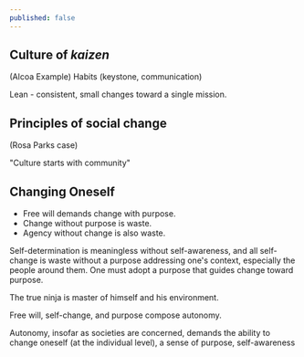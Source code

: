 ```yaml
---
published: false
---
```


## Culture of *kaizen*

(Alcoa Example)
Habits (keystone, communication)

Lean - consistent, small changes toward a single mission.

## Principles of social change 

(Rosa Parks case)

"Culture starts with community"


## Changing Oneself

- Free will demands change with purpose. 
- Change without purpose is waste.
- Agency without change is also waste.

Self-determination is meaningless without self-awareness, and all self-change is waste without a purpose addressing one's context, especially the people around them. One must adopt a purpose that guides change toward purpose. 

The true ninja is master of himself and his environment.

Free will, self-change, and purpose compose autonomy.

Autonomy, insofar as societies are concerned, demands the ability to change oneself (at the individual level), a sense of purpose, self-awareness 
